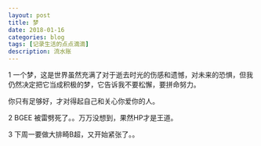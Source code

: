 ```yaml
---
layout: post
title: 梦
date: 2018-01-16
categories: blog
tags: [记录生活的点点滴滴]
description: 流水账
---
```


1 一个梦，这是世界虽然充满了对于逝去时光的伤感和遗憾，对未来的恐惧，但我仍然决定把它当成积极的梦，它告诉我不要松懈，要拼命努力。

  你只有足够好，才对得起自己和关心你爱你的人。
  
2 BGEE 被雷劈死了。。万万没想到，果然HP才是王道。

3 下周一要做大排畸B超，又开始紧张了。。